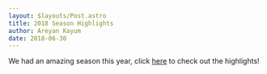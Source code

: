 ```yaml
---
layout: $layouts/Post.astro
title: 2018 Season Highlights
author: Areyan Kayum
date: 2018-06-30
---
```


We had an amazing season this year, click [here](https://stuypulse.nyc3.cdn.digitaloceanspaces.com/site%2Fpdf%2Fold_pdfs%2F2018_season-highlights.pdf) to check out the highlights!
